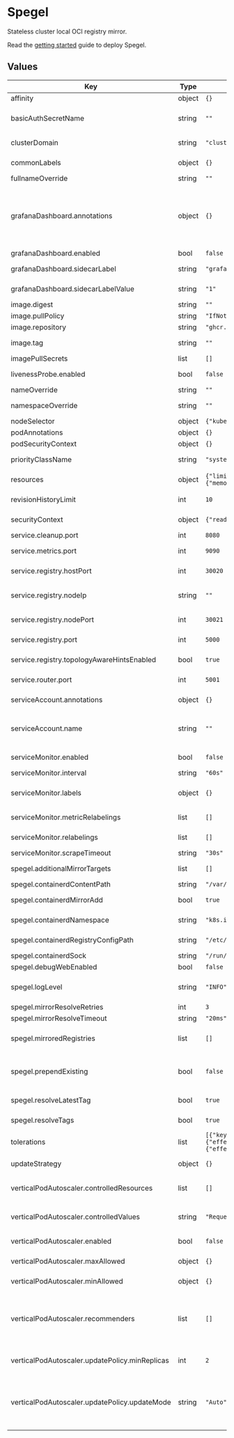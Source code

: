 # Spegel

Stateless cluster local OCI registry mirror.

Read the [getting started](https://spegel.dev/docs/getting-started/) guide to deploy Spegel.

## Values

| Key | Type | Default | Description |
|-----|------|---------|-------------|
| affinity | object | `{}` | Affinity settings for pod assignment. |
| basicAuthSecretName | string | `""` | Name of secret containing basic authentication credentials for registry. |
| clusterDomain | string | `"cluster.local."` | Domain configured for service domain names. |
| commonLabels | object | `{}` | Common labels to apply to all rendered resources. |
| fullnameOverride | string | `""` | Overrides the full name of the chart. |
| grafanaDashboard.annotations | object | `{}` | Annotations that ConfigMaps can have to get configured in Grafana, See: sidecar.dashboards.folderAnnotation for specifying the dashboard folder. https://github.com/grafana/helm-charts/tree/main/charts/grafana |
| grafanaDashboard.enabled | bool | `false` | If true creates a Grafana dashboard. |
| grafanaDashboard.sidecarLabel | string | `"grafana_dashboard"` | Label that ConfigMaps should have to be loaded as dashboards. |
| grafanaDashboard.sidecarLabelValue | string | `"1"` | Label value that ConfigMaps should have to be loaded as dashboards. |
| image.digest | string | `""` | Image digest. |
| image.pullPolicy | string | `"IfNotPresent"` | Image Pull Policy. |
| image.repository | string | `"ghcr.io/spegel-org/spegel"` | Image repository. |
| image.tag | string | `""` | Overrides the image tag whose default is the chart appVersion. |
| imagePullSecrets | list | `[]` | Image Pull Secrets |
| livenessProbe.enabled | bool | `false` | When enabled a liveness probe will be added to the registry.  |
| nameOverride | string | `""` | Overrides the name of the chart. |
| namespaceOverride | string | `""` | Overrides the namespace where spegel resources are installed. |
| nodeSelector | object | `{"kubernetes.io/os":"linux"}` | Node selector for pod assignment. |
| podAnnotations | object | `{}` | Annotations to add to the pod. |
| podSecurityContext | object | `{}` | Security context for the pod. |
| priorityClassName | string | `"system-node-critical"` | Priority class name to use for the pod. |
| resources | object | `{"limits":{"memory":"128Mi"},"requests":{"memory":"128Mi"}}` | Resource requests and limits for the Spegel container. |
| revisionHistoryLimit | int | `10` | The number of old history to retain to allow rollback. |
| securityContext | object | `{"readOnlyRootFilesystem":true}` | Security context for the Spegel container. |
| service.cleanup.port | int | `8080` | Port to expose cleanup probe on. |
| service.metrics.port | int | `9090` | Port to expose the metrics via the service. |
| service.registry.hostPort | int | `30020` | Local host port to expose the registry. |
| service.registry.nodeIp | string | `""` | Override the NODE_ID environment variable. It defaults to the field status.hostIP |
| service.registry.nodePort | int | `30021` | Node port to expose the registry via the service. |
| service.registry.port | int | `5000` | Port to expose the registry via the service. |
| service.registry.topologyAwareHintsEnabled | bool | `true` | If true adds topology aware hints annotation to node port service. |
| service.router.port | int | `5001` | Port to expose the router via the service. |
| serviceAccount.annotations | object | `{}` | Annotations to add to the service account |
| serviceAccount.name | string | `""` | The name of the service account to use. If not set and create is true, a name is generated using the fullname template. |
| serviceMonitor.enabled | bool | `false` | If true creates a Prometheus Service Monitor. |
| serviceMonitor.interval | string | `"60s"` | Prometheus scrape interval. |
| serviceMonitor.labels | object | `{}` | Service monitor specific labels for prometheus to discover servicemonitor. |
| serviceMonitor.metricRelabelings | list | `[]` | List of relabeling rules to apply to the samples before ingestion. |
| serviceMonitor.relabelings | list | `[]` | List of relabeling rules to apply the target’s metadata labels. |
| serviceMonitor.scrapeTimeout | string | `"30s"` | Prometheus scrape interval timeout. |
| spegel.additionalMirrorTargets | list | `[]` | Additional target mirror registries other than Spegel. |
| spegel.containerdContentPath | string | `"/var/lib/containerd/io.containerd.content.v1.content"` | Path to Containerd content store.. |
| spegel.containerdMirrorAdd | bool | `true` | If true Spegel will add mirror configuration to the node. |
| spegel.containerdNamespace | string | `"k8s.io"` | Containerd namespace where images are stored. |
| spegel.containerdRegistryConfigPath | string | `"/etc/containerd/certs.d"` | Path to Containerd mirror configuration. |
| spegel.containerdSock | string | `"/run/containerd/containerd.sock"` | Path to Containerd socket. |
| spegel.debugWebEnabled | bool | `false` | When true enables debug web page. |
| spegel.logLevel | string | `"INFO"` | Minimum log level to output. Value should be DEBUG, INFO, WARN, or ERROR. |
| spegel.mirrorResolveRetries | int | `3` | Max amount of mirrors to attempt. |
| spegel.mirrorResolveTimeout | string | `"20ms"` | Max duration spent finding a mirror. |
| spegel.mirroredRegistries | list | `[]` | Registries for which mirror configuration will be created. Empty means all registires will be mirrored. |
| spegel.prependExisting | bool | `false` | When true existing mirror configuration will be kept and Spegel will prepend it's configuration. |
| spegel.resolveLatestTag | bool | `true` | When true latest tags will be resolved to digests. |
| spegel.resolveTags | bool | `true` | When true Spegel will resolve tags to digests. |
| tolerations | list | `[{"key":"CriticalAddonsOnly","operator":"Exists"},{"effect":"NoExecute","operator":"Exists"},{"effect":"NoSchedule","operator":"Exists"}]` | Tolerations for pod assignment. |
| updateStrategy | object | `{}` | An update strategy to replace existing pods with new pods. |
| verticalPodAutoscaler.controlledResources | list | `[]` | List of resources that the vertical pod autoscaler can control. Defaults to cpu and memory |
| verticalPodAutoscaler.controlledValues | string | `"RequestsAndLimits"` | Specifies which resource values should be controlled: RequestsOnly or RequestsAndLimits. |
| verticalPodAutoscaler.enabled | bool | `false` | If true creates a Vertical Pod Autoscaler. |
| verticalPodAutoscaler.maxAllowed | object | `{}` | Define the max allowed resources for the pod |
| verticalPodAutoscaler.minAllowed | object | `{}` | Define the min allowed resources for the pod |
| verticalPodAutoscaler.recommenders | list | `[]` | Recommender responsible for generating recommendation for the object. List should be empty (then the default recommender will generate the recommendation) or contain exactly one recommender. |
| verticalPodAutoscaler.updatePolicy.minReplicas | int | `2` | Specifies minimal number of replicas which need to be alive for VPA Updater to attempt pod eviction |
| verticalPodAutoscaler.updatePolicy.updateMode | string | `"Auto"` | Specifies whether recommended updates are applied when a Pod is started and whether recommended updates are applied during the life of a Pod. Possible values are "Off", "Initial", "Recreate", and "Auto". |
